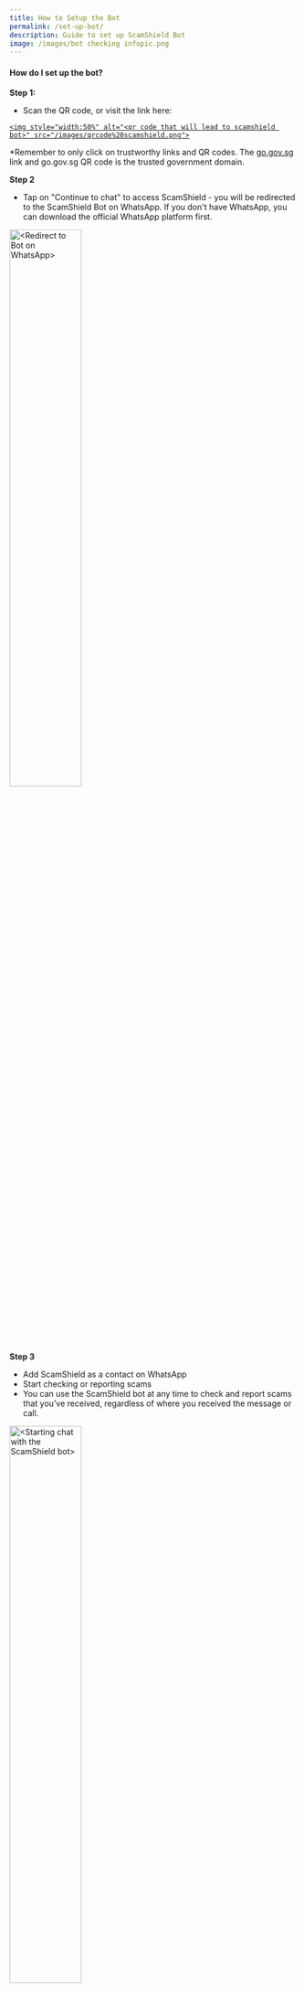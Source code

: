 ```yaml
---
title: How to Setup the Bot
permalink: /set-up-bot/
description: Guide to set up ScamShield Bot
image: /images/bot checking infopic.png
---
```

#### **How do I set up the bot?**


**Step 1:**

*   Scan the QR code, or visit the link here:

<a href="https://go.gov.sg/scamshield-bot">`<img style="width:50%" alt="<qr code that will lead to scamshield bot>" src="/images/qrcode%20scamshield.png">`</a>

*Remember to only click on trustworthy links and QR codes. The [go.gov.sg](http://go.gov.sg) link and go.gov.sg QR code is the trusted government domain.





**Step 2**

*   Tap on "Continue to chat" to access ScamShield - you will be redirected to the ScamShield Bot on WhatsApp. If you don't have WhatsApp, you can download the official WhatsApp platform first.

<img style="width:50%" alt="<Redirect to Bot on WhatsApp>" src="/images/redirection%20to%20bot.png">

 
 **Step 3**

*   Add ScamShield as a contact on WhatsApp
*   Start checking or reporting scams 
*   You can use the ScamShield bot at any time to check and report scams that you’ve received, regardless of where you received the message or call.


<img style="width:50%" alt="<Starting chat with the ScamShield bot>" src="/images/ss%20bot%20opening%20dialogue.png">
